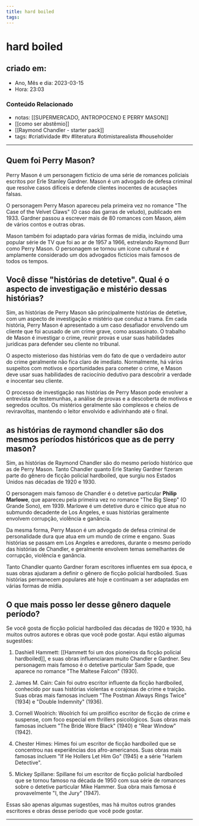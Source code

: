 ```yaml
---
title: hard boiled
tags:
---
```


# hard boiled

## criado em: 

- Ano, Mês e dia: 2023-03-15
- Hora: 23:03

### Conteúdo Relacionado

- notas: [[SUPERMERCADO, ANTROPOCENO E PERRY MASON]]
- [[como ser abstêmio]]
- [[Raymond Chandler - starter pack]]
- tags: #criatividade #tv #literatura #otimistarealista #householder 

---

## Quem foi Perry Mason?

Perry Mason é um personagem fictício de uma série de romances policiais escritos por Erle Stanley Gardner. Mason é um advogado de defesa criminal que resolve casos difíceis e defende clientes inocentes de acusações falsas.

O personagem Perry Mason apareceu pela primeira vez no romance "The Case of the Velvet Claws" (O caso das garras de veludo), publicado em 1933. Gardner passou a escrever mais de 80 romances com Mason, além de vários contos e outras obras.

Mason também foi adaptado para várias formas de mídia, incluindo uma popular série de TV que foi ao ar de 1957 a 1966, estrelando Raymond Burr como Perry Mason. O personagem se tornou um ícone cultural e é amplamente considerado um dos advogados fictícios mais famosos de todos os tempos.

## Você disse "histórias de detetive". Qual é o aspecto de investigação e mistério dessas histórias?

Sim, as histórias de Perry Mason são principalmente histórias de detetive, com um aspecto de investigação e mistério que conduz a trama. Em cada história, Perry Mason é apresentado a um caso desafiador envolvendo um cliente que foi acusado de um crime grave, como assassinato. O trabalho de Mason é investigar o crime, reunir provas e usar suas habilidades jurídicas para defender seu cliente no tribunal.

O aspecto misterioso das histórias vem do fato de que o verdadeiro autor do crime geralmente não fica claro de imediato. Normalmente, há vários suspeitos com motivos e oportunidades para cometer o crime, e Mason deve usar suas habilidades de raciocínio dedutivo para descobrir a verdade e inocentar seu cliente.

O processo de investigação nas histórias de Perry Mason pode envolver a entrevista de testemunhas, a análise de provas e a descoberta de motivos e segredos ocultos. Os mistérios geralmente são complexos e cheios de reviravoltas, mantendo o leitor envolvido e adivinhando até o final.

## as histórias de raymond chandler são dos mesmos períodos históricos que as de perry mason?

Sim, as histórias de Raymond Chandler são do mesmo período histórico que as de Perry Mason. Tanto Chandler quanto Erle Stanley Gardner fizeram parte do gênero de ficção policial hardboiled, que surgiu nos Estados Unidos nas décadas de 1920 e 1930.

O personagem mais famoso de Chandler é o detetive particular **Philip Marlowe**, que apareceu pela primeira vez no romance "The Big Sleep" (O Grande Sono), em 1939. Marlowe é um detetive duro e cínico que atua no submundo decadente de Los Angeles, e suas histórias geralmente envolvem corrupção, violência e ganância.

Da mesma forma, Perry Mason é um advogado de defesa criminal de personalidade dura que atua em um mundo de crime e engano. Suas histórias se passam em Los Angeles e arredores, durante o mesmo período das histórias de Chandler, e geralmente envolvem temas semelhantes de corrupção, violência e ganância.

Tanto Chandler quanto Gardner foram escritores influentes em sua época, e suas obras ajudaram a definir o gênero de ficção policial hardboiled. Suas histórias permanecem populares até hoje e continuam a ser adaptadas em várias formas de mídia.

## O que mais posso ler desse gênero daquele período?

Se você gosta de ficção policial hardboiled das décadas de 1920 e 1930, há muitos outros autores e obras que você pode gostar. Aqui estão algumas sugestões:

1. Dashiell Hammett: [[Hammett foi um dos pioneiros da ficção policial hardboiled]], e suas obras influenciaram muito Chandler e Gardner. Seu personagem mais famoso é o detetive particular Sam Spade, que aparece no romance "The Maltese Falcon" (1930).
    
2. James M. Cain: Cain foi outro escritor influente da ficção hardboiled, conhecido por suas histórias violentas e corajosas de crime e traição. Suas obras mais famosas incluem "The Postman Always Rings Twice" (1934) e "Double Indemnity" (1936).
    
3. Cornell Woolrich: Woolrich foi um prolífico escritor de ficção de crime e suspense, com foco especial em thrillers psicológicos. Suas obras mais famosas incluem "The Bride Wore Black" (1940) e "Rear Window" (1942).
    
4. Chester Himes: Himes foi um escritor de ficção hardboiled que se concentrou nas experiências dos afro-americanos. Suas obras mais famosas incluem "If He Hollers Let Him Go" (1945) e a série "Harlem Detective".
    
5. Mickey Spillane: Spillane foi um escritor de ficção policial hardboiled que se tornou famoso na década de 1950 com sua série de romances sobre o detetive particular Mike Hammer. Sua obra mais famosa é provavelmente "I, the Jury" (1947).

Essas são apenas algumas sugestões, mas há muitos outros grandes escritores e obras desse período que você pode gostar.

---



